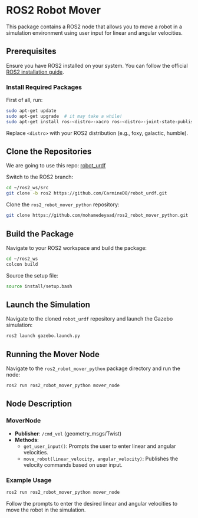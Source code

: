 # ROS2 Robot Mover

This package contains a ROS2 node that allows you to move a robot in a simulation environment using user input for linear and angular velocities.

## Prerequisites

Ensure you have ROS2 installed on your system. You can follow the official [ROS2 installation guide](https://docs.ros.org/en/foxy/Installation.html).

### Install Required Packages

First of all, run:
```sh
sudo apt-get update
sudo apt-get upgrade  # it may take a while!
sudo apt-get install ros-<distro>-xacro ros-<distro>-joint-state-publisher ros-<distro>-gazebo*
```
Replace `<distro>` with your ROS2 distribution (e.g., foxy, galactic, humble).

## Clone the Repositories

We are going to use this repo: [robot_urdf](https://github.com/CarmineD8/robot_urdf.git)

Switch to the ROS2 branch:
```sh
cd ~/ros2_ws/src
git clone -b ros2 https://github.com/CarmineD8/robot_urdf.git
```

Clone the `ros2_robot_mover_python` repository:
```sh
git clone https://github.com/mohamedeyaad/ros2_robot_mover_python.git
```

## Build the Package

Navigate to your ROS2 workspace and build the package:
```sh
cd ~/ros2_ws
colcon build 
```

Source the setup file:
```sh
source install/setup.bash
```

## Launch the Simulation

Navigate to the cloned `robot_urdf` repository and launch the Gazebo simulation:
```sh
ros2 launch gazebo.launch.py
```

## Running the Mover Node

Navigate to the `ros2_robot_mover_python` package directory and run the node:
```sh
ros2 run ros2_robot_mover_python mover_node
```

## Node Description

### MoverNode

- **Publisher**: `/cmd_vel` (geometry_msgs/Twist)
- **Methods**:
  - `get_user_input()`: Prompts the user to enter linear and angular velocities.
  - `move_robot(linear_velocity, angular_velocity)`: Publishes the velocity commands based on user input.

### Example Usage

```sh
ros2 run ros2_robot_mover_python mover_node
```

Follow the prompts to enter the desired linear and angular velocities to move the robot in the simulation.

